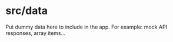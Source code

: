 # src/data

Put dummy data here to include in the app. For example: mock API responses, array items...
